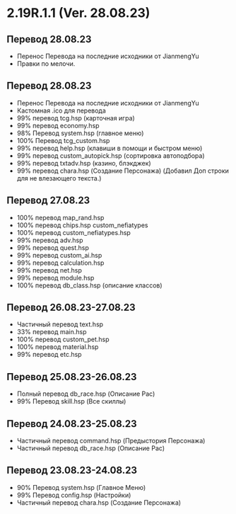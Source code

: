 # 2.19R.1.1 (Ver. 28.08.23)
## Перевод 28.08.23
- Перенос Перевода на последние исходники от JianmengYu
- Правки по мелочи.

## Перевод 28.08.23
- Перенос Перевода на последние исходники от JianmengYu
- Кастомная .ico для перевода
- 99% перевод tcg.hsp (карточная игра)
- 99% перевод economy.hsp
- 98% Перевод system.hsp (главное меню)
- 100% Перевод tcg_custom.hsp
- 99% перевод help.hsp (клавиши в помощи и быстром меню)
- 99% перевод custom_autopick.hsp (сортировка автоподбора)
- 99% перевод txtadv.hsp (казино, блэкджек)
- 99% перевод chara.hsp (Создание Персонажа) (Добавил Доп строки для не влезающего текста.)
  
## Перевод 27.08.23
- 100% перевод map_rand.hsp
- 100% перевод chips.hsp custom_nefiatypes
- 100% перевод custom_nefiatypes.hsp
- 99% перевод adv.hsp
- 99% перевод quest.hsp
- 99% перевод custom_ai.hsp
- 99% перевод calculation.hsp
- 99% перевод net.hsp
- 99% перевод module.hsp
- 100% перевод db_class.hsp (описание классов)

## Перевод 26.08.23-27.08.23
- Частичный перевод text.hsp
- 33% перевод main.hsp
- 100% перевод custom_pet.hsp
- 100% перевод material.hsp
- 99% перевод etc.hsp

## Перевод 25.08.23-26.08.23
- Полный перевод db_race.hsp (Описание Рас)
- 99% Перевод skill.hsp (Все скиллы)

## Перевод 24.08.23-25.08.23
- Частичный перевод command.hsp (Предыстория Персонажа)
- Частичный перевод db_race.hsp (Описание Рас)

## Перевод 23.08.23-24.08.23
- 90% Перевод system.hsp (Главное Меню)
- 99% Перевод config.hsp (Настройки)
- Частичный перевод chara.hsp (Создание Персонажа)
